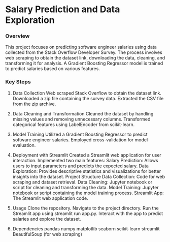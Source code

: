 # Salary Prediction and Data Exploration
### Overview
This project focuses on predicting software engineer salaries using data collected from the Stack Overflow Developer Survey. The process involves web scraping to obtain the dataset link, downloading the data, cleaning, and transforming it for analysis. A Gradient Boosting Regressor model is trained to predict salaries based on various features.

### Key Steps
1. Data Collection
Web scraped Stack Overflow to obtain the dataset link.
Downloaded a zip file containing the survey data.
Extracted the CSV file from the zip archive.

2. Data Cleaning and Transformation
Cleaned the dataset by handling missing values and removing unnecessary columns.
Transformed categorical features using LabelEncoder from scikit-learn.

3. Model Training
Utilized a Gradient Boosting Regressor to predict software engineer salaries.
Employed cross-validation for model evaluation.

4. Deployment with Streamlit
Created a Streamlit web application for user interaction.
Implemented two main features:
Salary Prediction: Allows users to input parameters and predicts the expected salary.
Data Exploration: Provides descriptive statistics and visualizations for better insights into the dataset.
Project Structure
Data Collection: Code for web scraping and dataset retrieval.
Data Cleaning: Jupyter notebook or script for cleaning and transforming the data.
Model Training: Jupyter notebook or script containing the model training process.
Streamlit App: The Streamlit web application code.

5. Usage
Clone the repository.
Navigate to the project directory.
Run the Streamlit app using streamlit run app.py.
Interact with the app to predict salaries and explore the dataset.

6. Dependencies
pandas
numpy
matplotlib
seaborn
scikit-learn
streamlit
BeautifulSoup (for web scraping)
